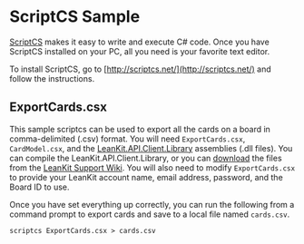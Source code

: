 # ScriptCS Sample

[ScriptCS](http://scriptcs.net/) makes it easy to write and execute C# code. Once you have ScriptCS installed on your PC, all you need is your favorite text editor.

To install ScriptCS, go to [http://scriptcs.net/](http://scriptcs.net/) and follow the instructions.

## ExportCards.csx

This sample scriptcs can be used to export all the cards on a board in comma-delimited (.csv) format. You will need ```ExportCards.csx```, ```CardModel.csx```, and the [LeanKit.API.Client.Library](https://github.com/LeanKit/LeanKit.API.Client) assemblies (.dll files). You can compile the LeanKit.API.Client.Library, or you can [download](https://support.leankit.com/entries/28685527-LeanKit-API-Client-Library-for-NET) the files from the [LeanKit Support Wiki](https://support.leankit.com/entries/28685527-LeanKit-API-Client-Library-for-NET). You will also need to modify ```ExportCards.csx``` to provide your LeanKit account name, email address, password, and the Board ID to use.

Once you have set everything up correctly, you can run the following from a command prompt to export cards and save to a local file named ```cards.csv```.

```
scriptcs ExportCards.csx > cards.csv
```
